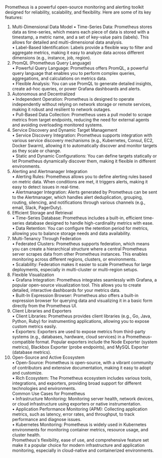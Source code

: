 Prometheus is a powerful open-source monitoring and alerting toolkit designed for reliability, scalability, and flexibility. Here are some of its key features:

1. Multi-Dimensional Data Model
    • Time-Series Data: Prometheus stores data as time-series, which means each piece of data is stored with a timestamp, a metric name, and a set of key-value pairs (labels). This allows for detailed and multi-dimensional data analysis.  
    • Label-Based Identification: Labels provide a flexible way to filter and aggregate metrics, making it easy to analyze data across different dimensions (e.g., instance, job, region).  
2. PromQL (Prometheus Query Language)  
    • Powerful Query Language: Prometheus offers PromQL, a powerful query language that enables you to perform complex queries, aggregations, and calculations on metrics data.  
    • Flexible Analysis: You can use PromQL to generate detailed insights, create ad-hoc queries, or power Grafana dashboards and alerts.  
3. Autonomous and Decentralized  
    • Independent Operation: Prometheus is designed to operate independently without relying on network storage or remote services, making it robust and resilient to network outages.  
    • Pull-Based Data Collection: Prometheus uses a pull model to scrape metrics from target endpoints, reducing the need for external agents and avoiding overloading monitored systems.  
4. Service Discovery and Dynamic Target Management  
    • Service Discovery Integration: Prometheus supports integration with various service discovery mechanisms (e.g., Kubernetes, Consul, EC2, Docker Swarm), allowing it to automatically discover and monitor targets as they scale or change.  
    • Static and Dynamic Configurations: You can define targets statically or let Prometheus dynamically discover them, making it flexible in different environments.  
5. Alerting and Alertmanager Integration  
    • Alerting Rules: Prometheus allows you to define alerting rules based on metric data. When conditions are met, it triggers alerts, making it easy to detect issues in real-time.  
    • Alertmanager Integration: Alerts generated by Prometheus can be sent to the Alertmanager, which handles alert deduplication, grouping, routing, silencing, and notifications through various channels (e.g., email, Slack, PagerDuty).  
6. Efficient Storage and Retrieval  
    • Time-Series Database: Prometheus includes a built-in, efficient time-series database designed to handle high-cardinality metrics with ease.  
    • Data Retention: You can configure the retention period for metrics, allowing you to balance storage needs and data availability.  
7. Multi-Tenancy Through Federation  
    • Federated Clusters: Prometheus supports federation, which means you can create a hierarchical structure where a central Prometheus server scrapes data from other Prometheus instances. This enables monitoring across different regions, clusters, or environments.  
    • Scalability: Federation makes it easier to scale Prometheus for large deployments, especially in multi-cluster or multi-region setups.  
8. Flexible Visualization  
    • Grafana Integration: Prometheus integrates seamlessly with Grafana, a popular open-source visualization tool. This allows you to create detailed, interactive dashboards for your metrics data.  
    • Built-In Expression Browser: Prometheus also offers a built-in expression browser for querying data and visualizing it in a basic form directly from the Prometheus UI.  
9. Client Libraries and Exporters  
    • Client Libraries: Prometheus provides client libraries (e.g., Go, Java, Python, Ruby) for instrumenting applications, allowing you to expose custom metrics easily.  
    • Exporters: Exporters are used to expose metrics from third-party systems (e.g., databases, hardware, cloud services) in a Prometheus-compatible format. Popular exporters include the Node Exporter (system metrics), Blackbox Exporter (probe endpoints), and MySQL Exporter (database metrics).  
10. Open-Source and Active Ecosystem  
    • Open-Source: Prometheus is open-source, with a vibrant community of contributors and extensive documentation, making it easy to adopt and customize.  
    • Rich Ecosystem: The Prometheus ecosystem includes various tools, integrations, and exporters, providing broad support for different technologies and environments.  
Common Use Cases for Prometheus  
    • Infrastructure Monitoring: Monitoring server health, network devices, or cloud infrastructure using exporters or native instrumentation.  
    • Application Performance Monitoring (APM): Collecting application metrics, such as latency, error rates, and throughput, to track performance and diagnose issues.  
    • Kubernetes Monitoring: Prometheus is widely used in Kubernetes environments for monitoring container metrics, resource usage, and cluster health.  
Prometheus's flexibility, ease of use, and comprehensive feature set make it a popular choice for modern infrastructure and application monitoring, especially in cloud-native and containerized environments.  